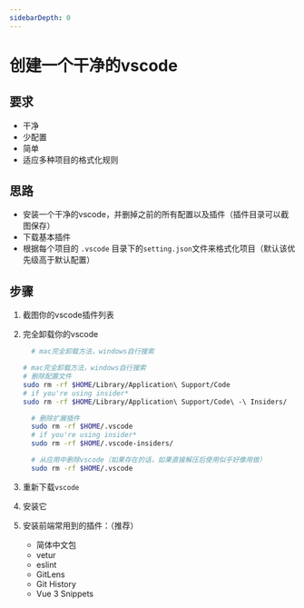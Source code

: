 ```yaml
---
sidebarDepth: 0
---
```


# 创建一个干净的vscode

## 要求
  - 干净
  - 少配置
  - 简单
  - 适应多种项目的格式化规则

## 思路
  - 安装一个干净的vscode，并删掉之前的所有配置以及插件（插件目录可以截图保存）
  - 下载基本插件
  - 根据每个项目的 `.vscode` 目录下的`setting.json`文件来格式化项目（默认该优先级高于默认配置）

## 步骤
  1. 截图你的vscode插件列表
  2. 完全卸载你的vscode
      ```sh
        # mac完全卸载方法，windows自行搜索
      ```

      ```sh
      # mac完全卸载方法，windows自行搜索
      # 删除配置文件
      sudo rm -rf $HOME/Library/Application\ Support/Code
      # if you're using insider*
      sudo rm -rf $HOME/Library/Application\ Support/Code\ -\ Insiders/
      ```

      ```sh
        # 删除扩展插件
        sudo rm -rf $HOME/.vscode
        # if you're using insider*
        sudo rm -rf $HOME/.vscode-insiders/
      ```
      ```sh
        # 从应用中删除vscode（如果存在的话，如果直接解压后使用似乎好像用做）
        sudo rm -rf $HOME/.vscode
      ```

  3. 重新下载`vscode`
  4. 安装它
  5. 安装前端常用到的插件：（推荐）
      -  简体中文包
      - vetur
      - eslint
      - GitLens
      - Git History
      - Vue 3 Snippets